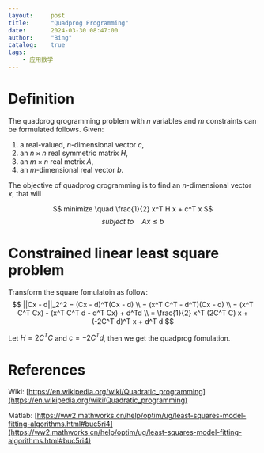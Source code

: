 ```yaml
---
layout:     post
title:      "Quadprog Programming"
date:       2024-03-30 08:47:00
author:     "Bing"
catalog:    true
tags:
    - 应用数学
---
```


# Definition
The quadprog qrogramming problem with $n$ variables and $m$ constraints can be formulated follows. Given:
1. a real-valued, $n$-dimensional vector $c$,
2. an $n \times n$ real symmetric matrix $H$,
3. an $m \times n$ real metrix $A$,
4. an $m$-dimensional real vector $b$.

The objective of quadprog qrogramming is to find an $n$-dimensional vector $x$, that will

$$
   minimize \quad \frac{1}{2} x^T H x + c^T x
$$
$$
    subject \; to \quad Ax \leq b
$$

# Constrained linear least square problem
Transform the square fomulatoin as follow:
$$
    ||Cx - d||_2^2 = (Cx - d)^T(Cx - d) \\
    = (x^T C^T - d^T)(Cx - d) \\
    = (x^T C^T Cx) - (x^T C^T d - d^T Cx) + d^Td \\
    = \frac{1}{2} x^T (2C^T C) x + (-2C^T d)^T x + d^T d
$$

Let $H = 2C^T C$ and $c = -2C^T d$, then we get the quadprog fomulation.

# References
Wiki: [https://en.wikipedia.org/wiki/Quadratic_programming](https://en.wikipedia.org/wiki/Quadratic_programming)

Matlab: [https://ww2.mathworks.cn/help/optim/ug/least-squares-model-fitting-algorithms.html#buc5ri4](https://ww2.mathworks.cn/help/optim/ug/least-squares-model-fitting-algorithms.html#buc5ri4)